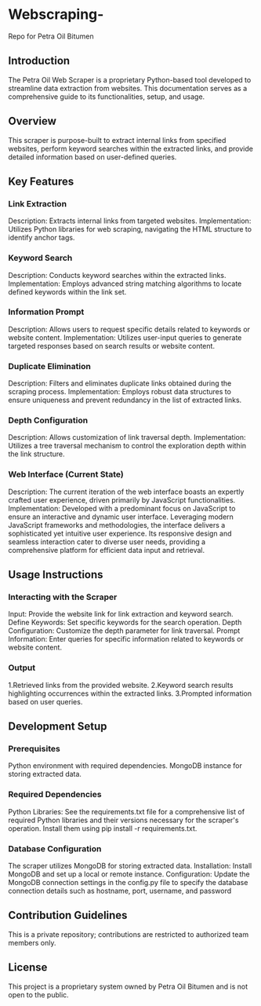 # Webscraping-
Repo for Petra Oil Bitumen 

## Introduction
The Petra Oil Web Scraper is a proprietary Python-based tool developed to streamline data extraction from websites. This documentation serves as a comprehensive guide to its functionalities, setup, and usage.

## Overview
This scraper is purpose-built to extract internal links from specified websites, perform keyword searches within the extracted links, and provide detailed information based on user-defined queries.

## Key Features
### Link Extraction
Description: Extracts internal links from targeted websites.
Implementation: Utilizes Python libraries for web scraping, navigating the HTML structure to identify anchor tags.

### Keyword Search
Description: Conducts keyword searches within the extracted links.
Implementation: Employs advanced string matching algorithms to locate defined keywords within the link set.

### Information Prompt
Description: Allows users to request specific details related to keywords or website content.
Implementation: Utilizes user-input queries to generate targeted responses based on search results or website content.

### Duplicate Elimination
Description: Filters and eliminates duplicate links obtained during the scraping process.
Implementation: Employs robust data structures to ensure uniqueness and prevent redundancy in the list of extracted links.

### Depth Configuration
Description: Allows customization of link traversal depth.
Implementation: Utilizes a tree traversal mechanism to control the exploration depth within the link structure.

### Web Interface (Current State)
Description: The current iteration of the web interface boasts an expertly crafted user experience, driven primarily by JavaScript functionalities.
Implementation: Developed with a predominant focus on JavaScript to ensure an interactive and dynamic user interface. Leveraging modern JavaScript frameworks and methodologies, the interface delivers a sophisticated yet intuitive user experience. Its responsive design and seamless interaction cater to diverse user needs, providing a comprehensive platform for efficient data input and retrieval.
## Usage Instructions

### Interacting with the Scraper
Input: Provide the website link for link extraction and keyword search.
Define Keywords: Set specific keywords for the search operation.
Depth Configuration: Customize the depth parameter for link traversal.
Prompt Information: Enter queries for specific information related to keywords or website content.

### Output
1.Retrieved links from the provided website.
2.Keyword search results highlighting occurrences within the extracted links.
3.Prompted information based on user queries.

## Development Setup
### Prerequisites
Python environment with required dependencies.
MongoDB instance for storing extracted data.

### Required Dependencies
Python Libraries: See the requirements.txt file for a comprehensive list of required Python libraries and their versions necessary for the scraper's operation. Install them using pip install -r requirements.txt.

### Database Configuration
The scraper utilizes MongoDB for storing extracted data.
Installation: Install MongoDB and set up a local or remote instance.
Configuration: Update the MongoDB connection settings in the config.py file to specify the database connection details such as hostname, port, username, and password

## Contribution Guidelines
This is a private repository; contributions are restricted to authorized team members only.
## License
This project is a proprietary system owned by Petra Oil Bitumen and is not open to the public.

